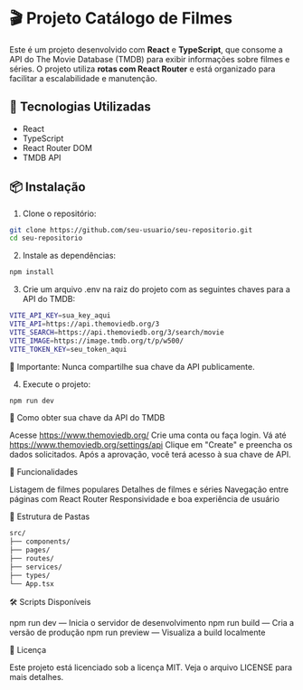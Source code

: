 # 🎬 Projeto Catálogo de Filmes

Este é um projeto desenvolvido com **React** e **TypeScript**, que consome a API do The Movie Database (TMDB) para exibir informações sobre filmes e séries. O projeto utiliza **rotas com React Router** e está organizado para facilitar a escalabilidade e manutenção.

## 🚀 Tecnologias Utilizadas

- React
- TypeScript
- React Router DOM
- TMDB API

## 📦 Instalação

1. Clone o repositório:

```bash
git clone https://github.com/seu-usuario/seu-repositorio.git
cd seu-repositorio
```

2. Instale as dependências:

```bash
npm install
```

3. Crie um arquivo .env na raiz do projeto com as seguintes chaves para a API do TMDB:

```bash
VITE_API_KEY=sua_key_aqui
VITE_API=https://api.themoviedb.org/3
VITE_SEARCH=https://api.themoviedb.org/3/search/movie
VITE_IMAGE=https://image.tmdb.org/t/p/w500/
VITE_TOKEN_KEY=seu_token_aqui
```

🔐 Importante: Nunca compartilhe sua chave da API publicamente.

4. Execute o projeto:

```bash
npm run dev
```

🔑 Como obter sua chave da API do TMDB

Acesse https://www.themoviedb.org/
Crie uma conta ou faça login.
Vá até https://www.themoviedb.org/settings/api
Clique em "Create" e preencha os dados solicitados.
Após a aprovação, você terá acesso à sua chave de API.

🧭 Funcionalidades

Listagem de filmes populares
Detalhes de filmes e séries
Navegação entre páginas com React Router
Responsividade e boa experiência de usuário

📁 Estrutura de Pastas
```bash
src/
├── components/
├── pages/
├── routes/
├── services/
├── types/
└── App.tsx
```

🛠️ Scripts Disponíveis

npm run dev — Inicia o servidor de desenvolvimento
npm run build — Cria a versão de produção
npm run preview — Visualiza a build localmente

📄 Licença

Este projeto está licenciado sob a licença MIT. Veja o arquivo LICENSE para mais detalhes.
